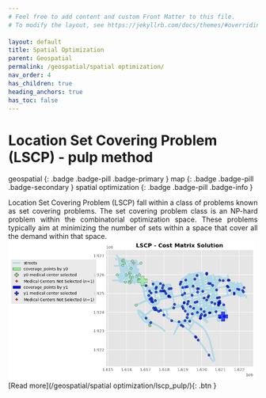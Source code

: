 ```yaml
---
# Feel free to add content and custom Front Matter to this file.
# To modify the layout, see https://jekyllrb.com/docs/themes/#overriding-theme-defaults

layout: default
title: Spatial Optimization
parent: Geospatial
permalink: /geospatial/spatial optimization/
nav_order: 4
has_children: true
heading_anchors: true
has_toc: false
---
```


# Location Set Covering Problem (LSCP) - pulp method
geospatial
{: .badge .badge-pill .badge-primary }
map
{: .badge .badge-pill .badge-secondary }
spatial optimization
{: .badge .badge-pill .badge-info }

<div style="text-align: justify">
Location Set Covering Problem (LSCP) fall within a class of problems known as set covering problems. The set covering problem class is an NP-hard problem within the
combinatorial optimization space. These problems typically aim at minimizing the number of sets within a space that cover all the demand within that space. 
</div>

<img src="/assets/images/geospatial/spatial optimization/lscp_pulp_01.png" alt="drawing" width="500"/>

<span class="fs-3">
[Read more](/geospatial/spatial optimization/lscp_pulp/){: .btn }
</span>